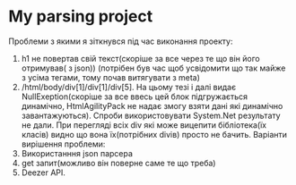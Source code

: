 # My parsing project
Проблеми з якими я зіткнувся під час виконання проекту:
1. h1 не повертав свій текст(скоріше за все через те що він його отримував( з json))
(потрібен був час щоб усвідомити що так майже з усіма тегами, тому почав витягувати з meta)
2. /html/body/div[1]/div[1]/div[5]. На цьому тезі і далі видає NullExeption(скоріше за все ввесь цей блок
підгружається динамічно, HtmlAgilityPack не надає змогу взяти дані які динамічно завантажуються).
Спроби використовувати System.Net результату не дали.
При перегляді всіх div які може вицепити бібліотека(їх класів) видно що вона їх(потрібних divів) просто не бачить.
Варіанти вирішення проблеми: 
1. Використанння json парсера
2. get запит(можливо він поверне саме те що треба)
3. Deezer API.

